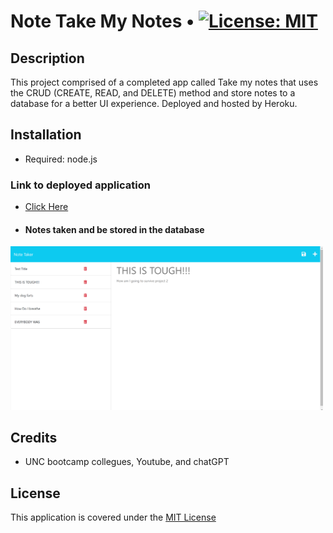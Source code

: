# Note Take My Notes • [![License: MIT](https://img.shields.io/badge/License-MIT-yellow.svg)](https://opensource.org/licenses/MIT)

## Description

This project comprised of a completed app called Take my notes that uses the CRUD (CREATE, READ, and DELETE) method and store notes to a database for a better UI experience. Deployed and hosted by Heroku.

## Installation

- Required: node.js

### Link to deployed application

- [Click Here]()
- #### Notes taken and be stored in the database

<img width="500px" src="./images/Screenshot_Note_Taker.png" />

## Credits

- UNC bootcamp collegues, Youtube, and chatGPT

## License

This application is covered under the [MIT License](./LICENSE)

